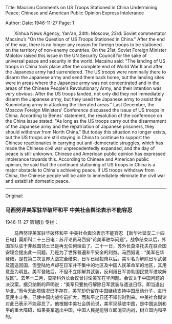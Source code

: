 Title: Macsinu Comments on US Troops Stationed in China Undermining Peace; Chinese and American Public Opinion Express Intolerance

Author: 
Date: 1946-11-27
Page: 1

　　Xinhua News Agency, Yan'an, 24th: Moscow, 23rd: Soviet commentator Macsinu’s "On the Question of US Troops Stationed in China." After the end of the war, there is no longer any reason for foreign troops to be stationed on the territory of non-enemy countries. On the 21st, Soviet Foreign Minister Molotov raised this issue in the UN Security Council for the sake of universal peace and security in the world. Macsinu said: "The landing of US troops in China took place after the complete end of World War II and after the Japanese army had surrendered. The US troops were nominally there to disarm the Japanese army and send them back home, but the landing sites were in areas where the Japanese army was not concentrated and in the areas of the Chinese People's Revolutionary Army, and their intention was very obvious. After the US troops landed, not only did they not immediately disarm the Japanese army, but they used the Japanese army to assist the Kuomintang army in attacking the liberated areas." Last December, the Moscow Foreign Ministers' Conference discussed the issue of US troops in China. According to Benes' statement, the resolution of the conference on the China issue stated: "As long as the US troops carry out the disarmament of the Japanese army and the repatriation of Japanese prisoners, they should withdraw from North China." But today this situation no longer exists, but the US troops are still staying in China to continue to support the Chinese reactionaries in carrying out anti-democratic struggles, which has made the Chinese civil war unprecedentedly expanded, and the day of peace is still unknown. Chinese and American public opinion has expressed intolerance towards this. According to Chinese and American public opinion, he said that the continued stationing of US troops in China is a major obstacle to China's achieving peace. If US troops withdraw from China, the Chinese people will be able to immediately eliminate the civil war and establish domestic peace.



<hr /> 

Original: 


### 马西努评美军驻华破坏和平  中美社会舆论表示不能容忍

1946-11-27
第1版()
专栏：

　　马西努评美军驻华破坏和平
    中美社会舆论表示不能容忍
    【新华社延安二十四日电】莫斯科二十三日电：苏评论员马西努“论美军驻华问题”。战争结束以后，外国军队驻于非敌国领土已是再无任何理由了。二十一日，苏外长莫洛托夫在联合国安理会提出此一问题，乃是为了世界普遍和平安全的利益。马西努说：“美军在华登陆，是在第二次世界大战完全结束，日军已经投降以后。美军名为解除日军武装及遣送回国，但登陆地点却在日军并不集中的地区及中国人民革命军的地区，其用意至为明显。美军登陆后，不但不立即解其武装，反利用日军协助国民党军进攻解放区”。去年十二月，莫斯科外长会议曾讨论美军在华问题。会议关于中国问题的决议案，据贝纳斯的声明说：“美军只要执行解除日军武装与遣送日俘，即当退出华北。”而今天此项情况已不存在，美军却仍留在中国继续支持中国反动分子，进行反民主斗争，已使中国内战空前扩大，而和平之日还不知何时到来。中美社会舆论对此已表示不能容忍了。他根据中美社会舆论说，美军现续驻中国，是中国达到和平的重大障碍，如果美军退出中国，中国人民是能够立即消灭内战，树立国内和平的。
